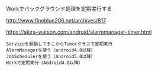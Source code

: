 Workでバックグラウンド処理を定期実行する

http://www.fineblue206.net/archives/817



https://akira-watson.com/android/alarmmanager-timer.html
```
Serviceを起動してそこからTimerクラスで定期実行
AlermManegerを使う（android4.0以降）
JobSchedulerを使う（Android5.0以降）
Workで定期実行（Android4.0以降）
```
